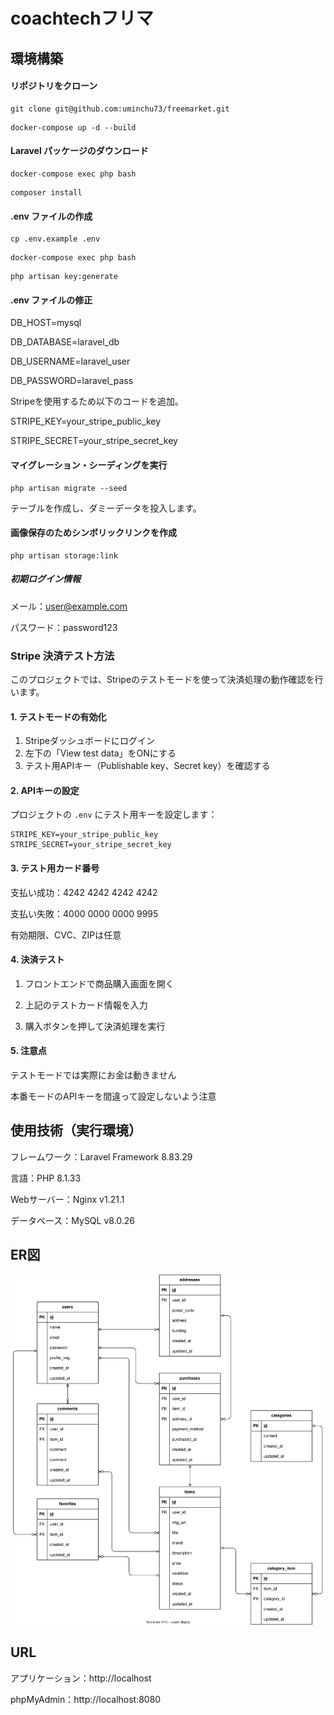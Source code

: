 # coachtechフリマ

## 環境構築

#### リポジトリをクローン


```
git clone git@github.com:uminchu73/freemarket.git
```

```
docker-compose up -d --build
```

#### Laravel パッケージのダウンロード

```
docker-compose exec php bash
```

```
composer install
```

#### .env ファイルの作成

```
cp .env.example .env
```

```
docker-compose exec php bash
```

```
php artisan key:generate
```

#### .env ファイルの修正

DB_HOST=mysql

DB_DATABASE=laravel_db

DB_USERNAME=laravel_user

DB_PASSWORD=laravel_pass




Stripeを使用するため以下のコードを追加。

STRIPE_KEY=your_stripe_public_key

STRIPE_SECRET=your_stripe_secret_key




#### マイグレーション・シーディングを実行

```
php artisan migrate --seed
```
テーブルを作成し、ダミーデータを投入します。

#### 画像保存のためシンボリックリンクを作成

```
php artisan storage:link
```


##### 初期ログイン情報

メール：user@example.com

パスワード：password123

### Stripe 決済テスト方法

このプロジェクトでは、Stripeのテストモードを使って決済処理の動作確認を行います。

#### 1. テストモードの有効化
1. Stripeダッシュボードにログイン
2. 左下の「View test data」をONにする
3. テスト用APIキー（Publishable key、Secret key）を確認する

#### 2. APIキーの設定
プロジェクトの `.env` にテスト用キーを設定します：

```env
STRIPE_KEY=your_stripe_public_key
STRIPE_SECRET=your_stripe_secret_key
```

#### 3. テスト用カード番号

支払い成功：4242 4242 4242 4242

支払い失敗：4000 0000 0000 9995

有効期限、CVC、ZIPは任意

#### 4. 決済テスト
1. フロントエンドで商品購入画面を開く

2. 上記のテストカード情報を入力

3. 購入ボタンを押して決済処理を実行

#### 5. 注意点

テストモードでは実際にお金は動きません

本番モードのAPIキーを間違って設定しないよう注意


## 使用技術（実行環境）

フレームワーク：Laravel Framework 8.83.29

言語：PHP 8.1.33

Webサーバー：Nginx v1.21.1

データベース：MySQL v8.0.26



## ER図

![coachtechフリマER図](src/assets/images/er.svg)


## URL

アプリケーション：http://localhost


phpMyAdmin：http://localhost:8080


